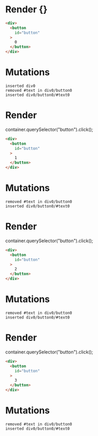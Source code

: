 # Render {}
```html
<div>
  <button
    id="button"
  >
    0
  </button>
</div>
```

# Mutations
```
inserted div0
removed #text in div0/button0
inserted div0/button0/#text0
```


# Render 
container.querySelector("button").click();

```html
<div>
  <button
    id="button"
  >
    1
  </button>
</div>
```

# Mutations
```
removed #text in div0/button0
inserted div0/button0/#text0
```


# Render 
container.querySelector("button").click();

```html
<div>
  <button
    id="button"
  >
    2
  </button>
</div>
```

# Mutations
```
removed #text in div0/button0
inserted div0/button0/#text0
```


# Render 
container.querySelector("button").click();

```html
<div>
  <button
    id="button"
  >
    3
  </button>
</div>
```

# Mutations
```
removed #text in div0/button0
inserted div0/button0/#text0
```